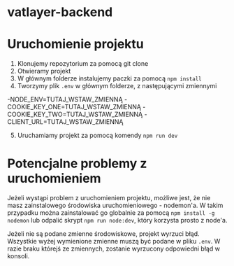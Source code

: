 # vatlayer-backend

# Uruchomienie projektu

1. Klonujemy repozytorium za pomocą git clone
2. Otwieramy projekt
3. W głównym folderze instalujemy paczki za pomocą `npm install`
4. Tworzymy plik `.env` w głównym folderze, z następującymi zmiennymi

-NODE_ENV=TUTAJ_WSTAW_ZMIENNĄ
-COOKIE_KEY_ONE=TUTAJ_WSTAW_ZMIENNĄ
-COOKIE_KEY_TWO=TUTAJ_WSTAW_ZMIENNĄ
-CLIENT_URL=TUTAJ_WSTAW_ZMIENNĄ

5. Uruchamiamy projekt za pomocą komendy `npm run dev`

# Potencjalne problemy z uruchomieniem

Jeżeli wystąpi problem z uruchomieniem projektu, możliwe jest, że nie masz zainstalowego środowiska uruchomieniowego - nodemon'a. W takim przypadku można zainstalować go globalnie za pomocą `npm install -g nodemon` lub odpalić skrypt `npm run node:dev`, który korzysta prosto z node'a.

Jeżeli nie są podane zmienne środowiskowe, projekt wyrzuci błąd. Wszystkie wyżej wymienione zmienne muszą być podane w pliku `.env`. W razie braku którejś ze zmiennych, zostanie wyrzucony odpowiedni błąd w konsoli.
